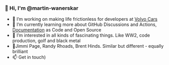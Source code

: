 ### 👋 Hi, I'm @martin-wanerskar

<!--
**martin-wanerskar/martin-wanerskar** is a ✨ _special_ ✨ repository because its `README.md` (this file) appears on your GitHub profile.
-->

- 🔭 I’m working on making life frictionless for developers at [Volvo Cars](https://www.volvocars.com/)
- 🌱 I’m currently learning more about GitHub Discussions and Actions, [Documentation](https://documentation.divio.com/introduction/) as Code and Open Source
- 👀 I’m interested in all kinds of fascinating things. Like WW2, code production, golf and black metal
- 🎸Jimmi Page, Randy Rhoads, Brent Hinds. Similar but different - equally brilliant
- 📫 Get in touch)



